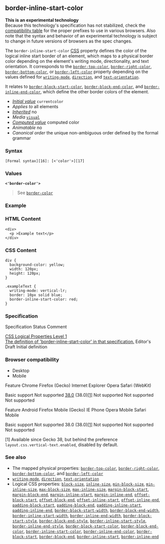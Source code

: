 ## border-inline-start-color

**This is an experimental technology**  
Because this technology's specification has not stabilized, check the [compatibility table][0] for the proper prefixes to use in various browsers. Also note that the syntax and behavior of an experimental technology is subject to change in future versions of browsers as the spec changes.

The `border-inline-start-color` [CSS][1] property defines the color of the logical inline start border of an element, which maps to a physical border color depending on the element's writing mode, directionality, and text orientation. It corresponds to the [`border-top-color`][2], [`border-right-color`][3], [`border-bottom-color`][4], or [`border-left-color`][5] property depending on the values defined for [`writing-mode`][6], [`direction`][7], and [`text-orientation`][8].

It relates to [`border-block-start-color`][9], [`border-block-end-color`][10], and [`border-inline-end-color`][11], which define the other border colors of the element.

* _[Initial value][12]_ `currentcolor` 
* _Applies to_ all elements 
* _[Inherited][13]_ no 
* _Media_ [`visual`][14] 
* _[Computed value][15]_ computed color 
* _Animatable_ no 
* _Canonical order_ the unique non-ambiguous order defined by the formal grammar

### Syntax

    [Formal syntax][16]: [<'color'>][17]
    

### Values

**`<'border-color'>`**

> See [`border-color`][18]

### Example

### HTML Content

    <div>
      <p >Example text</p>
    </div>
    

### CSS Content

    div {
      background-color: yellow;
      width: 120px;
      height: 120px;
    }
    
    .exampleText {
      writing-mode: vertical-lr;
      border: 10px solid blue;
      border-inline-start-color: red;
    }

### Specification
Specification
Status
Comment

[CSS Logical Properties Level 1  
The definition of 'border-inline-start-color' in that specification.][19]
Editor's Draft
Initial definition

### Browser compatibility

* Desktop
* Mobile

Feature
Chrome
Firefox (Gecko)
Internet Explorer
Opera
Safari (WebKit)

Basic support
Not supported
[38.0][20] (38.0)[\[1\]][21]
Not supported
Not supported
Not supported

Feature
Android
Firefox Mobile (Gecko)
IE Phone
Opera Mobile
Safari Mobile

Basic support
Not supported
38.0 (38.0)[\[1\]][21]
Not supported
Not supported
Not supported

\[1\] Available since Gecko 38, but behind the preference `layout.css.vertical-text.enabled`, disabled by default.

### See also

* The mapped physical properties: [`border-top-color`][2], [`border-right-color`][3], [`border-bottom-color`][4], and [`border-left-color`][5]
* [`writing-mode`][6], [`direction`][7], [`text-orientation`][8]
* Logical CSS properties: 
[`block-size`][22], 
[`inline-size`][23], 
[`min-block-size`][24], 
[`min-inline-size`][25], 
[`max-block-size`][26], 
[`max-inline-size`][27], 
[`margin-block-start`][28], 
[`margin-block-end`][29], 
[`margin-inline-start`][30], 
[`margin-inline-end`][31], 
[`offset-block-start`][32], 
[`offset-block-end`][33], 
[`offset-inline-start`][34], 
[`offset-inline-end`][35], 
[`padding-block-start`][36], 
[`padding-block-end`][37], 
[`padding-inline-start`][38], 
[`padding-inline-end`][39], 
[`border-block-start-width`][40], 
[`border-block-end-width`][41], 
[`border-inline-start-width`][42], 
[`border-inline-end-width`][43], 
[`border-block-start-style`][44], 
[`border-block-end-style`][45], 
[`border-inline-start-style`][46], 
[`border-inline-end-style`][47], 
[`border-block-start-color`][9], 
[`border-block-end-color`][10], 
[`border-inline-start-color`][48], 
[`border-inline-end-color`][11], 
[`border-block-start`][49], 
[`border-block-end`][50], 
[`border-inline-start`][51], 
[`border-inline-end`][52]


[0]: #Browser_compatibility
[1]: https://developer.mozilla.org/en/docs/Web/CSS "CSS"
[2]: https://developer.mozilla.org/en/docs/Web/CSS/border-top-color "The border-top-color CSS property sets the color of the top border of an element. Note that in many cases the shorthand CSS properties border-color or border-top are more convenient and preferable."
[3]: https://developer.mozilla.org/en/docs/Web/CSS/border-right-color "The border-right-color CSS property sets the color of the right border of an element. Note that in many cases the shorthand CSS properties  border-color or border-right are more convenient and preferable."
[4]: https://developer.mozilla.org/en/docs/Web/CSS/border-bottom-color "The border-bottom-color CSS property sets the color of the bottom border of an element. Note that in many cases the shorthand CSS properties border-color or border-bottom are more convenient and preferable."
[5]: https://developer.mozilla.org/en/docs/Web/CSS/border-left-color "The border-left-color CSS property sets the color of the bottom border of an element. Note that in many cases the shorthand CSS properties border-color or border-left are more convenient and preferable."
[6]: https://developer.mozilla.org/en/docs/Web/CSS/writing-mode "CSS Writing Modes Level 3 defines CSS features to support various international script modes, such as left-to-right (e.g., Latin and Indic), right-to-left (e.g., Hebrew and Arabic), bidirectional (e.g., mixed Latin and Arabic) and vertical (e.g., Asian). This article is about the CSS writing-mode property."
[7]: https://developer.mozilla.org/en/docs/Web/CSS/direction "Set the direction CSS property to match the direction of the text: rtl for languages written from right-to-left (like Hebrew or Arabic) text and ltr for other scripts. This is typically done as part of the document (e.g., using the dir attribute in HTML) rather than through direct use of CSS."
[8]: https://developer.mozilla.org/en/docs/Web/CSS/text-orientation "The text-orientation CSS property defines the orientation of the text in a line. This property only has an effect in vertical mode, that is when writing-mode is not horizontal-tb. It is useful to control the display of writing in languages using vertical script, but also to deal with vertical table headers."
[9]: https://developer.mozilla.org/en/docs/Web/CSS/border-block-start-color "The border-block-start-color CSS property defines the color of the logical block start border of an element, which maps to a physical border color depending on the element's writing mode, directionality and text orientation. I.e. it corresponds to the border-top-color, border-right-color, border-bottom-color or border-left-color property depending on the values defined for writing-mode, direction and text-orientation."
[10]: https://developer.mozilla.org/en/docs/Web/CSS/border-block-end-color "The border-block-end-color CSS property defines the color of the logical block end border of an element, which maps to a physical border color depending on the element's writing mode, directionality and text orientation. I.e. it corresponds to the border-top-color, border-right-color, border-bottom-color or border-left-color property depending on the values defined for writing-mode, direction and text-orientation."
[11]: https://developer.mozilla.org/en/docs/Web/CSS/border-inline-end-color "The border-inline-end-color CSS property defines the color of the logical inline end border of an element, which maps to a physical border color depending on the element's writing mode, directionality and text orientation. I.e. it corresponds to the border-top-color, border-right-color, border-bottom-color or border-left-color property depending on the values defined for writing-mode, direction and text-orientation."
[12]: https://developer.mozilla.org/en/docs/CSS/initial_value
[13]: https://developer.mozilla.org/en/docs/CSS/inheritance
[14]: https://developer.mozilla.org/en/docs/CSS/@media#Media_groups
[15]: https://developer.mozilla.org/en/docs/CSS/computed_value
[16]: https://developer.mozilla.org/en/docs/CSS/Value_definition_syntax "CSS/Value_definition_syntax"
[17]: https://developer.mozilla.org/en/docs/CSS/color "<color>"
[18]: https://developer.mozilla.org/en/docs/Web/CSS/border-color "The border-color CSS property is a shorthand for setting the color of the four sides of an element's border: border-top-color, border-right-color, border-bottom-color, border-left-color"
[19]: http://dev.w3.org/csswg/css-logical-props/#propdef-border-inline-start-color
[20]: https://developer.mozilla.org/en/Firefox/Releases/38 "Released on 2015-05-19."
[21]: #compat_hint1
[22]: https://developer.mozilla.org/en/docs/Web/CSS/block-size "The block-size CSS property defines the horizontal or vertical size of an element's block depending on it's writing mode. It corresponds to the width or the height property depending on the value defined for writing-mode."
[23]: https://developer.mozilla.org/en/docs/Web/CSS/inline-size "The inline-size CSS property defines the horizontal or vertical size of an element's block depending on it's writing mode. It corresponds to the width or the height property depending on the value defined for writing-mode."
[24]: https://developer.mozilla.org/en/docs/Web/CSS/min-block-size "The min-block-size CSS property defines the horizontal or vertical minimal size of an element's block depending on it's writing mode. It corresponds to the min-width or the min-height property depending on the value defined for writing-mode."
[25]: https://developer.mozilla.org/en/docs/Web/CSS/min-inline-size "The min-inline-size CSS property defines the horizontal or vertical minimal size of an element's block depending on it's writing mode. It corresponds to the min-width or the min-height property depending on the value defined for writing-mode."
[26]: https://developer.mozilla.org/en/docs/Web/CSS/max-block-size "The max-block-size CSS property defines the horizontal or vertical maximal size of an element's block depending on it's writing mode. It corresponds to the max-width or the max-height property depending on the value defined for writing-mode."
[27]: https://developer.mozilla.org/en/docs/Web/CSS/max-inline-size "The max-inline-size CSS property defines the horizontal or vertical maximal size of an element's block depending on it's writing mode. It corresponds to the max-width or the max-height property depending on the value defined for writing-mode."
[28]: https://developer.mozilla.org/en/docs/Web/CSS/margin-block-start "The margin-block-start CSS property defines the logical block start margin of an element, which maps to a physical margin depending on the element's writing mode, directionality and text orientation. I.e. it corresponds to the margin-top, margin-right, margin-bottom or margin-left property depending on the values defined for writing-mode, direction and text-orientation."
[29]: https://developer.mozilla.org/en/docs/Web/CSS/margin-block-end "The margin-block-end CSS property defines the logical block end margin of an element, which maps to a physical margin depending on the element's writing mode, directionality and text orientation. I.e. it corresponds to the margin-top, margin-right, margin-bottom or margin-left property depending on the values defined for writing-mode, direction and text-orientation."
[30]: https://developer.mozilla.org/en/docs/Web/CSS/margin-inline-start "The margin-inline-start CSS property defines the logical inline end margin of an element, which maps to a physical margin depending on the element's writing mode, directionality and text orientation. I.e. it corresponds to the margin-top, margin-right, margin-bottom or margin-left property depending on the values defined for writing-mode, direction and text-orientation."
[31]: https://developer.mozilla.org/en/docs/Web/CSS/margin-inline-end "The margin-inline-end CSS property defines the logical inline end margin of an element, which maps to a physical margin depending on the element's writing mode, directionality and text orientation. I.e. it corresponds to the margin-top, margin-right, margin-bottom or margin-left property depending on the values defined for writing-mode, direction and text-orientation."
[32]: https://developer.mozilla.org/en/docs/Web/CSS/offset-block-start "The offset-block-start CSS property defines the logical block start offset of an element, which maps to a physical offset depending on the element's writing mode, directionality and text orientation. I.e. it corresponds to the top, right, bottom or left property depending on the values defined for writing-mode, direction and text-orientation."
[33]: https://developer.mozilla.org/en/docs/Web/CSS/offset-block-end "The offset-block-end CSS property defines the logical block end offset of an element, which maps to a physical offset depending on the element's writing mode, directionality and text orientation. I.e. it corresponds to the top, right, bottom or left property depending on the values defined for writing-mode, direction and text-orientation."
[34]: https://developer.mozilla.org/en/docs/Web/CSS/offset-inline-start "The offset-inline-start CSS property defines the logical inline start offset of an element, which maps to a physical offset depending on the element's writing mode, directionality and text orientation. I.e. it corresponds to the top, right, bottom or left property depending on the values defined for writing-mode, direction and text-orientation."
[35]: https://developer.mozilla.org/en/docs/Web/CSS/offset-inline-end "The offset-inline-end CSS property defines the logical inline end offset of an element, which maps to a physical offset depending on the element's writing mode, directionality and text orientation. I.e. it corresponds to the top, right, bottom or left property depending on the values defined for writing-mode, direction and text-orientation."
[36]: https://developer.mozilla.org/en/docs/Web/CSS/padding-block-start "The padding-block-start CSS property defines the logical block start padding of an element, which maps to a physical padding depending on the element's writing mode, directionality and text orientation. I.e. it corresponds to the padding-top, padding-right, padding-bottom or padding-left property depending on the values defined for writing-mode, direction and text-orientation."
[37]: https://developer.mozilla.org/en/docs/Web/CSS/padding-block-end "The padding-block-end CSS property defines the logical block end padding of an element, which maps to a physical padding depending on the element's writing mode, directionality and text orientation. I.e. it corresponds to the padding-top, padding-right, padding-bottom or padding-left property depending on the values defined for writing-mode, direction and text-orientation."
[38]: https://developer.mozilla.org/en/docs/Web/CSS/padding-inline-start "The padding-inline-start CSS property defines the logical inline start padding of an element, which maps to a physical padding depending on the element's writing mode, directionality and text orientation. I.e. it corresponds to the padding-top, padding-right, padding-bottom or padding-left property depending on the values defined for writing-mode, direction and text-orientation."
[39]: https://developer.mozilla.org/en/docs/Web/CSS/padding-inline-end "The padding-inline-end CSS property defines the logical inline end padding of an element, which maps to a physical padding depending on the element's writing mode, directionality and text orientation. I.e. it corresponds to the padding-top, padding-right, padding-bottom or padding-left property depending on the values defined for writing-mode, direction and text-orientation."
[40]: https://developer.mozilla.org/en/docs/Web/CSS/border-block-start-width "The border-block-start-width CSS property defines the width of the logical block start border of an element, which maps to a physical border width depending on the element's writing mode, directionality and text orientation. I.e. it corresponds to the border-top-width, border-right-width, border-bottom-width or border-left-width property depending on the values defined for writing-mode, direction and text-orientation."
[41]: https://developer.mozilla.org/en/docs/Web/CSS/border-block-end-width "The border-block-end-width CSS property defines the width of the logical block end border of an element, which maps to a physical border width depending on the element's writing mode, directionality and text orientation. I.e. it corresponds to the border-top-width, border-right-width, border-bottom-width or border-left-width property depending on the values defined for writing-mode, direction and text-orientation."
[42]: https://developer.mozilla.org/en/docs/Web/CSS/border-inline-start-width "The border-inline-start-width CSS property defines the width of the logical inline start border of an element, which maps to a physical border width depending on the element's writing mode, directionality and text orientation. I.e. it corresponds to the border-top-width, border-right-width, border-bottom-width or border-left-width property depending on the values defined for writing-mode, direction and text-orientation."
[43]: https://developer.mozilla.org/en/docs/Web/CSS/border-inline-end-width "The border-inline-end-width CSS property defines the width of the logical inline end border of an element, which maps to a physical border width depending on the element's writing mode, directionality and text orientation. I.e. it corresponds to the border-top-width, border-right-width, border-bottom-width or border-left-width property depending on the values defined for writing-mode, direction and text-orientation."
[44]: https://developer.mozilla.org/en/docs/Web/CSS/border-block-start-style "The border-block-start-style CSS property defines the style of the logical block start border of an element, which maps to a physical border style depending on the element's writing mode, directionality and text orientation. I.e. it corresponds to the border-top-style, border-right-style, border-bottom-style or border-left-style property depending on the values defined for writing-mode, direction and text-orientation."
[45]: https://developer.mozilla.org/en/docs/Web/CSS/border-block-end-style "The border-block-end-style CSS property defines the style of the logical block end border of an element, which maps to a physical border style depending on the element's writing mode, directionality and text orientation. I.e. it corresponds to the border-top-style, border-right-style, border-bottom-style or border-left-style property depending on the values defined for writing-mode, direction and text-orientation."
[46]: https://developer.mozilla.org/en/docs/Web/CSS/border-inline-start-style "The border-inline-start-style CSS property defines the style of the logical inline start border of an element, which maps to a physical border style depending on the element's writing mode, directionality and text orientation. I.e. it corresponds to the border-top-style, border-right-style, border-bottom-style or border-left-style property depending on the values defined for writing-mode, direction and text-orientation."
[47]: https://developer.mozilla.org/en/docs/Web/CSS/border-inline-end-style "The border-inline-end-style CSS property defines the style of the logical inline end border of an element, which maps to a physical border style depending on the element's writing mode, directionality and text orientation. I.e. it corresponds to the border-top-style, border-right-style, border-bottom-style or border-left-style property depending on the values defined for writing-mode, direction and text-orientation."
[48]: https://developer.mozilla.org/en/docs/Web/CSS/border-inline-start-color "The border-inline-start-color CSS property defines the color of the logical inline start border of an element, which maps to a physical border color depending on the element's writing mode, directionality and text orientation. I.e. it corresponds to the border-top-color, border-right-color, border-bottom-color or border-left-color property depending on the values defined for writing-mode, direction and text-orientation."
[49]: https://developer.mozilla.org/en/docs/Web/CSS/border-block-start "The border-block-start CSS property is a shorthand property for setting the individual logical block start border property values in a single place in the style sheet. border-block-start can be used to set the values for one or more of: border-block-start-width, border-block-start-style, border-block-start-color. It maps to a physical border depending on the element's writing mode, directionality and text orientation. I.e. it corresponds to the border-top, border-right, border-bottom or border-left property depending on the values defined for writing-mode, direction and text-orientation."
[50]: https://developer.mozilla.org/en/docs/Web/CSS/border-block-end "The border-block-end CSS property is a shorthand property for setting the individual logical block end border property values in a single place in the style sheet. border-block-end can be used to set the values for one or more of: border-block-end-width, border-block-end-style, border-block-end-color. It maps to a physical border depending on the element's writing mode, directionality and text orientation. I.e. it corresponds to the border-top, border-right, border-bottom or border-left property depending on the values defined for writing-mode, direction and text-orientation."
[51]: https://developer.mozilla.org/en/docs/Web/CSS/border-inline-start "The border-inline-start CSS property is a shorthand property for setting the individual logical inline start border property values in a single place in the style sheet. border-inline-start can be used to set the values for one or more of: border-inline-start-width, border-inline-start-style, border-inline-start-color. It maps to a physical border depending on the element's writing mode, directionality and text orientation. I.e. it corresponds to the border-top, border-right, border-bottom or border-left property depending on the values defined for writing-mode, direction and text-orientation."
[52]: https://developer.mozilla.org/en/docs/Web/CSS/border-inline-end "The border-inline-end CSS property is a shorthand property for setting the individual logical inline end border property values in a single place in the style sheet. border-inline-end can be used to set the values for one or more of: border-inline-end-width, border-inline-end-style, border-inline-end-color. It maps to a physical border depending on the element's writing mode, directionality and text orientation. I.e. it corresponds to the border-top, border-right, border-bottom or border-left property depending on the values defined for writing-mode, direction and text-orientation."